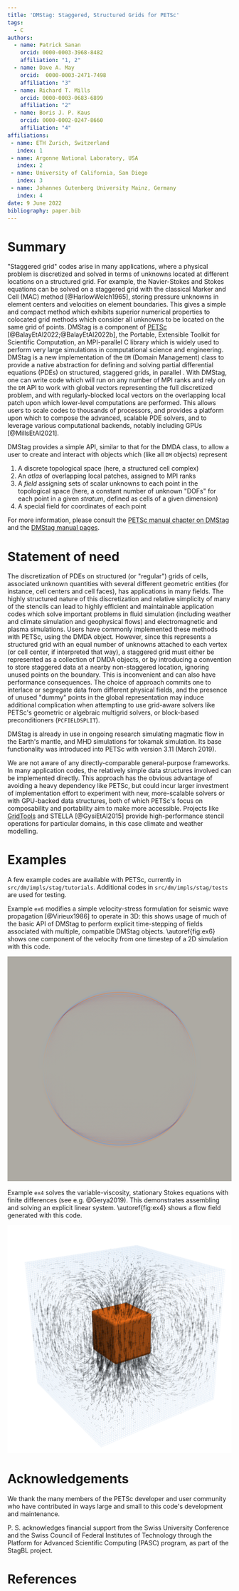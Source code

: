 ```yaml
---
title: 'DMStag: Staggered, Structured Grids for PETSc'
tags:
  - C
authors:
  - name: Patrick Sanan
    orcid: 0000-0003-3968-8482
    affiliation: "1, 2"
  - name: Dave A. May
    orcid:  0000-0003-2471-7498
    affiliation: "3"
  - name: Richard T. Mills
    orcid: 0000-0003-0683-6899
    affiliation: "2"
  - name: Boris J. P. Kaus
    orcid: 0000-0002-0247-8660
    affiliation: "4"
affiliations:
 - name: ETH Zurich, Switzerland
   index: 1
 - name: Argonne National Laboratory, USA
   index: 2
 - name: University of California, San Diego
   index: 3
 - name: Johannes Gutenberg University Mainz, Germany
   index: 4
date: 9 June 2022
bibliography: paper.bib
---
```


# Summary

"Staggered grid" codes arise in many applications, where a physical problem is discretized and solved in terms of unknowns located at different locations on a structured grid. For example, the Navier-Stokes and Stokes equations can be solved on a staggered grid with the classical Marker and Cell (MAC) method [@HarlowWelch1965], storing pressure unknowns in element centers and velocities on element boundaries. This gives a simple and compact method which exhibits superior numerical properties to colocated grid methods which consider all unknowns to be located on the same grid of points.
DMStag is a component of [PETSc](https://petsc.org) [@BalayEtAl2022;@BalayEtAl2022b], the Portable, Extensible Toolkit for Scientific Computation, an MPI-parallel C library which is widely used to perform very large simulations in computational science and engineering. DMStag is a new implementation of the `DM` (Domain Management) class to provide a native abstraction for defining and solving partial differential equations (PDEs) on structured, staggered grids, in parallel . With DMStag, one can write code which will run on any number of MPI ranks and rely on the `DM` API to work with global vectors representing the full discretized problem, and with regularly-blocked local vectors on the overlapping local patch upon which lower-level computations are performed. This allows users to scale codes to thousands of processors, and provides a platform upon which to compose the advanced, scalable PDE solvers, and to leverage various computational backends, notably including GPUs [@MillsEtAl2021].

DMStag provides a simple API, similar to that for the DMDA class, to allow a user to create and interact with objects which (like all `DM` objects) represent

  1. A discrete topological space (here, a structured cell complex)
  2. An *atlas* of overlapping local patches, assigned to MPI ranks
  3. A *field* assigning sets of scalar unknowns to each point in the topological space (here, a constant number of unknown "DOFs" for each point in a given *stratum*, defined as cells of a given dimension)
  4. A special field for coordinates of each point

For more information, please consult the [PETSc manual chapter on DMStag](https://petsc.org/main/docs/manual/dmstag/) and the [DMStag manual pages](https://petsc.org/main/docs/manualpages/DMSTAG).

# Statement of need

The discretization of PDEs on structured (or "regular") grids of cells, associated unknown quantities with several different geometric entities (for instance, cell centers and cell faces), has applications in many fields. The highly structured nature of this discretization and relative simplicity of many of the stencils can lead to highly efficient and maintainable application codes which solve important problems in fluid simulation (including weather and climate simulation and geophysical flows) and electromagnetic and plasma simulations. Users have commonly implemented these methods with PETSc, using the DMDA object. However, since this represents a structured grid with an equal number of unknowns attached to each vertex (or cell center, if interpreted that way), a staggered grid must either be represented as a collection of DMDA objects, or by introducing a convention to store staggered data at a nearby non-staggered location, ignoring unused points on the boundary. This is inconvenient and can also have performance consequences. The choice of approach commits one to interlace or segregate data from different physical fields, and the presence of unused "dummy" points in the global representation may induce additional complication when attempting to use grid-aware solvers like PETSc's geometric or algebraic multigrid solvers, or block-based preconditioners (`PCFIELDSPLIT`).

DMStag is already in use in ongoing research simulating magmatic flow in the Earth's mantle, and MHD simulations for tokamak simulation. Its base functionality was introduced into PETSc with version 3.11 (March 2019).

We are not aware of any directly-comparable general-purpose frameworks. In many application codes, the relatively simple data structures involved can be implemented directly. This approach has the obvious advantage of avoiding a heavy dependency like PETSc, but could incur larger investment of implementation effort to experiment with new, more-scalable solvers or with GPU-backed data structures, both of which PETSc's focus on composability and portability aim to make more accessible. Projects like [GridTools](https://github.com/GridTools/gridtools) and STELLA [@GysiEtAl2015] provide high-performance stencil operations for particular domains, in this case climate and weather modelling.


# Examples

A few example codes are available with PETSc, currently in `src/dm/impls/stag/tutorials`. Additional codes in `src/dm/impls/stag/tests` are used for testing.

Example `ex6` modifies a simple velocity-stress formulation for seismic wave propagation [@Virieux1986] to operate in 3D: this shows usage of much of the basic API of DMStag to perform explicit time-stepping of fields associated with multiple, compatible DMStag objects. \autoref{fig:ex6} shows one component of the velocity from one timestep of a 2D simulation with this code.

![$y$ velocity for a single timestep of a seismic wave simulation generated with DMStag `ex6`.\label{fig:ex6}](https://github.com/psanan/dmstag_joss_temp/raw/main/dmstag_joss_paper_images/ex6.png)

Example `ex4` solves the variable-viscosity, stationary Stokes equations with finite differences (see e.g. @Gerya2019). This demonstrates assembling and solving an explicit linear system. \autoref{fig:ex4} shows a flow field generated with this code.

![Flow field for stationary Stokes flow around a cubic, high-viscosity inclusion, inspired by a benchmark setup from @FuruichiMayTackley2011 and computed with DMStag tutorial `ex4`.\label{fig:ex4}](https://github.com/psanan/dmstag_joss_temp/raw/main/dmstag_joss_paper_images/ex4.png)

# Acknowledgements

We thank the many members of the PETSc developer and user community who have contributed in ways large and small to this code's development and maintenance.

P. S. acknowledges financial support from the Swiss University Conference and the Swiss Council of Federal Institutes of Technology through the Platform for Advanced Scientific Computing (PASC) program, as part of the StagBL project.

# References
